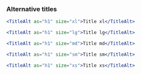 ### Alternative titles

```jsx
<TitleAlt as="h1" size="xl">Title xl</TitleAlt>
```

```jsx
<TitleAlt as="h1" size="lg">Title lg</TitleAlt>
```

```jsx
<TitleAlt as="h1" size="md">Title md</TitleAlt>
```

```jsx
<TitleAlt as="h1" size="sm">Title sm</TitleAlt>
```

```jsx
<TitleAlt as="h1" size="xs">Title xs</TitleAlt>
```
